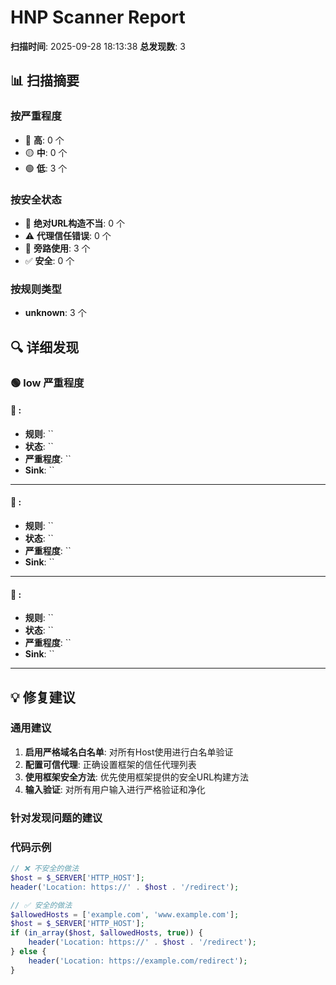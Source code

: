 # HNP Scanner Report

**扫描时间**: 2025-09-28 18:13:38
**总发现数**: 3

## 📊 扫描摘要

### 按严重程度
- 🔴 **高**: 0 个
- 🟡 **中**: 0 个
- 🟢 **低**: 3 个

### 按安全状态
- 🚨 **绝对URL构造不当**: 0 个
- ⚠️ **代理信任错误**: 0 个
- 📝 **旁路使用**: 3 个
- ✅ **安全**: 0 个

### 按规则类型
- **unknown**: 3 个

## 🔍 详细发现

### 🟢 low 严重程度

#### 📁 :

- **规则**: ``
- **状态**: ``
- **严重程度**: ``
- **Sink**: ``

---

#### 📁 :

- **规则**: ``
- **状态**: ``
- **严重程度**: ``
- **Sink**: ``

---

#### 📁 :

- **规则**: ``
- **状态**: ``
- **严重程度**: ``
- **Sink**: ``

---

## 💡 修复建议

### 通用建议
1. **启用严格域名白名单**: 对所有Host使用进行白名单验证
2. **配置可信代理**: 正确设置框架的信任代理列表
3. **使用框架安全方法**: 优先使用框架提供的安全URL构建方法
4. **输入验证**: 对所有用户输入进行严格验证和净化

### 针对发现问题的建议

### 代码示例

```php
// ❌ 不安全的做法
$host = $_SERVER['HTTP_HOST'];
header('Location: https://' . $host . '/redirect');

// ✅ 安全的做法
$allowedHosts = ['example.com', 'www.example.com'];
$host = $_SERVER['HTTP_HOST'];
if (in_array($host, $allowedHosts, true)) {
    header('Location: https://' . $host . '/redirect');
} else {
    header('Location: https://example.com/redirect');
}
```
